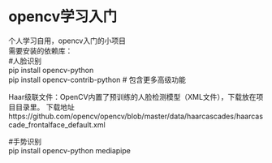 # opencv学习入门  
个人学习自用，opencv入门的小项目  
需要安装的依赖库：  
#人脸识别  
pip install opencv-python  
pip install opencv-contrib-python  # 包含更多高级功能  
  
Haar级联文件：OpenCV内置了预训练的人脸检测模型（XML文件），下载放在项目目录里。
下载地址https://github.com/opencv/opencv/blob/master/data/haarcascades/haarcascade_frontalface_default.xml   
    
#手势识别  
pip install opencv-python mediapipe  
